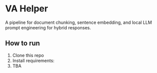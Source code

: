 # VA Helper

A pipeline for document chunking, sentence embedding, and local LLM prompt engineering for hybrid responses.

## How to run

1. Clone this repo  
2. Install requirements:
3. TBA

